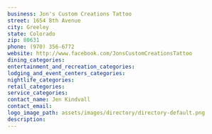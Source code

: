 ```yaml
---
business: Jon's Custom Creations Tattoo
street: 1654 8th Avenue
city: Greeley
state: Colorado
zip: 80631
phone: (970) 356-6772
website: http://www.facebook.com/JonsCustomCreationsTattoo
dining_categories: 
entertainment_and_recreation_categories: 
lodging_and_event_centers_categories: 
nightlife_categories: 
retail_categories: 
service_categories: 
contact_name: Jen Kindvall
contact_email: 
logo_image_path: assets/images/directory/directory-default.png
description: 
---
```

